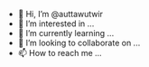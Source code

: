 - 👋 Hi, I’m @auttawutwir
- 👀 I’m interested in ...
- 🌱 I’m currently learning ...
- 💞️ I’m looking to collaborate on ...
- 📫 How to reach me ...

<!---
auttawutwir/auttawutwir is a ✨ special ✨ repository because its `README.md` (this file) appears on your GitHub profile.
You can click the Preview link to take a look at your changes.
--->
